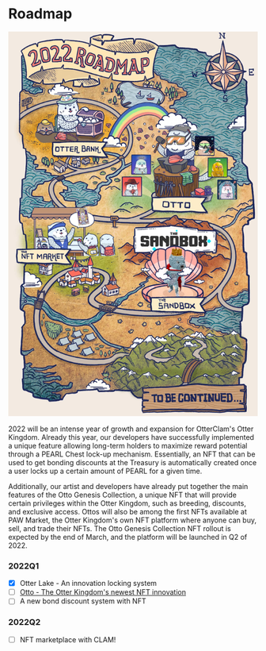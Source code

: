 # Roadmap

![](<../.gitbook/assets/image (1).png>)



2022 will be an intense year of growth and expansion for OtterClam's Otter Kingdom. Already this year, our developers have successfully implemented a unique feature allowing long-term holders to maximize reward potential through a PEARL Chest lock-up mechanism. Essentially, an NFT that can be used to get bonding discounts at the Treasury is automatically created once a user locks up a certain amount of PEARL for a given time.

Additionally, our artist and developers have already put together the main features of the Otto Genesis Collection, a unique NFT that will provide certain privileges within the Otter Kingdom, such as breeding, discounts, and exclusive access. Ottos will also be among the first NFTs available at PAW Market, the Otter Kingdom's own NFT platform where anyone can buy, sell, and trade their NFTs. The Otto Genesis Collection NFT rollout is expected by the end of March, and the platform will be launched in Q2 of 2022.



### 2022Q1 <a href="#2022q1" id="2022q1"></a>

* [x] Otter Lake - An innovation locking system
* [ ] [Otto - The Otter Kingdom's newest NFT innovation](https://www.otterclam.finance/#/otto)
* [ ] A new bond discount system with NFT

### 2022Q2 <a href="#2022q2" id="2022q2"></a>

* [ ] NFT marketplace with CLAM!
